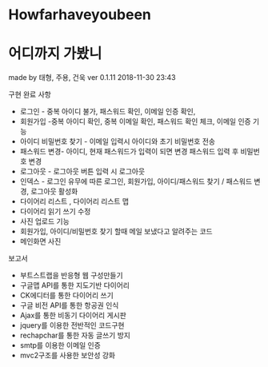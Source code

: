 # Howfarhaveyoubeen
# 어디까지 가봤니
made by 태형, 주용, 건욱
ver 0.1.11 2018-11-30 23:43


구현 완료 사항
- 로그인 - 중복 아이디 불가, 패스워드 확인, 이메일 인증 확인, 
- 회원가입 -중복 아이디 확인, 중복 이메일 확인, 패스워드 확인 체크, 이메일 인증 기능
- 아이디 비밀번호 찾기 - 이메일 입력시 아이디와 초기 비밀번호 전송
- 패스워드 변경- 아이디, 현재 패스워드가 입력이 되면 변경 패스워드 입력 후 비밀번호 변경
- 로그아웃 - 로그아웃 버튼 입력 시 로그아웃
- 인덱스 - 로그인 유무에 따른 로그인, 회원가입, 아이디/패스워드 찾기 / 패스워드 변경, 로그아웃 활성화
- 다이어리 리스트 , 다이어리 리스트 맵
- 다이어리 읽기 쓰기 수정
- 사진 업로드 기능 
- 회원가입, 아이디/비밀번호 찾기 할때 메일 보냈다고 알려주는 코드
- 메인화면 사진


보고서
- 부트스트랩을 반응형 웹 구성만들기
- 구글맵 API를 통한 지도기반 다이어리
- CK에디터를 통한 다이어리 쓰기
- 구글 비전 API를 통한 항공권 인식
- Ajax를 통한 비동기 다이어리 게시판
- jquery를 이용한 전반적인 코드구현
- rechapchar를 통한 자동 글쓰기 방지
- smtp를 이용한 이메일 인증
- mvc2구조를 사용한 보안성 강화

<br>
<https://drive.google.com/open?id=1BNp04t27vV6rbsGC4T49a7uTKzgiQMt1>
